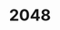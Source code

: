 ---
title: 2048
languages: Python
description: A Neural Network utilizing Genetic Algorithm to play the game of 2048
excerpt: A Neural Network utilizing Genetic Algorithm to play the game of 2048
githubrepo: 
reponame:
repo:
---
